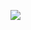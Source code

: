 ![](http://www.plantuml.com/plantuml/proxy?cache=no&src=https://raw.github.com/ai-201-pryymak/UML-Deployment.puml)
